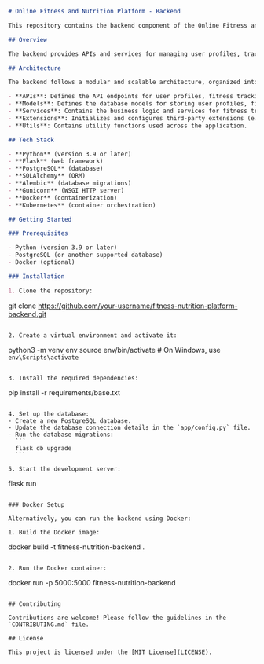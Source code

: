 ```markdown
# Online Fitness and Nutrition Platform - Backend

This repository contains the backend component of the Online Fitness and Nutrition Platform, built with Python and the Flask web framework.

## Overview

The backend provides APIs and services for managing user profiles, tracking fitness activities and nutrition intake, generating personalized workout and meal plans, and more. It integrates with third-party APIs for fitness tracking and nutrition data.

## Architecture

The backend follows a modular and scalable architecture, organized into the following main components:

- **APIs**: Defines the API endpoints for user profiles, fitness tracking, and nutrition tracking.
- **Models**: Defines the database models for storing user profiles, fitness data, and nutrition data.
- **Services**: Contains the business logic and services for fitness tracking, nutrition tracking, plan generation, and other core functionalities.
- **Extensions**: Initializes and configures third-party extensions (e.g., database, API clients, caching).
- **Utils**: Contains utility functions used across the application.

## Tech Stack

- **Python** (version 3.9 or later)
- **Flask** (web framework)
- **PostgreSQL** (database)
- **SQLAlchemy** (ORM)
- **Alembic** (database migrations)
- **Gunicorn** (WSGI HTTP server)
- **Docker** (containerization)
- **Kubernetes** (container orchestration)

## Getting Started

### Prerequisites

- Python (version 3.9 or later)
- PostgreSQL (or another supported database)
- Docker (optional)

### Installation

1. Clone the repository:
   ```
   git clone https://github.com/your-username/fitness-nutrition-platform-backend.git
   ```

2. Create a virtual environment and activate it:
   ```
   python3 -m venv env
   source env/bin/activate  # On Windows, use `env\Scripts\activate`
   ```

3. Install the required dependencies:
   ```
   pip install -r requirements/base.txt
   ```

4. Set up the database:
   - Create a new PostgreSQL database.
   - Update the database connection details in the `app/config.py` file.
   - Run the database migrations:
     ```
     flask db upgrade
     ```

5. Start the development server:
   ```
   flask run
   ```

### Docker Setup

Alternatively, you can run the backend using Docker:

1. Build the Docker image:
   ```
   docker build -t fitness-nutrition-backend .
   ```

2. Run the Docker container:
   ```
   docker run -p 5000:5000 fitness-nutrition-backend
   ```

## Contributing

Contributions are welcome! Please follow the guidelines in the `CONTRIBUTING.md` file.

## License

This project is licensed under the [MIT License](LICENSE).
```
